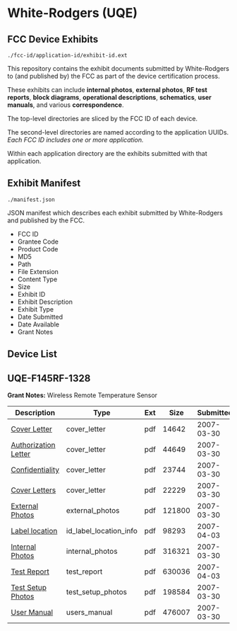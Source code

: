 # White-Rodgers (UQE)
## FCC Device Exhibits

```
./fcc-id/application-id/exhibit-id.ext
```

This repository contains the exhibit documents submitted by White-Rodgers to (and published by) the FCC as part of the device certification process.

These exhibits can include **internal photos**, **external photos**, **RF test reports**, **block diagrams**, **operational descriptions**, **schematics**, **user manuals**, and various **correspondence**.

The top-level directories are sliced by the FCC ID of each device.

The second-level directories are named according to the application UUIDs. *Each FCC ID includes one or more application.*

Within each application directory are the exhibits submitted with that application. 

## Exhibit Manifest

```
./manifest.json
```

JSON manifest which describes each exhibit submitted by White-Rodgers and published by the FCC.

- FCC ID
- Grantee Code
- Product Code
- MD5
- Path
- File Extension
- Content Type
- Size
- Exhibit ID
- Exhibit Description
- Exhibit Type
- Date Submitted
- Date Available
- Grant Notes

## Device List
## UQE-F145RF-1328
**Grant Notes:** Wireless Remote Temperature Sensor

| Description | Type | Ext | Size | Submitted | Available |
| ----------- | ---- | --- | ---- | --------- | --------- |
| [Cover Letter](UQE-F145RF-1328/b5e3c78ab5baaa36de8ef7970fb423fa/774994.pdf) | cover_letter | pdf | 14642 | 2007-03-30 | 2007-04-05 |
| [Authorization Letter](UQE-F145RF-1328/b5e3c78ab5baaa36de8ef7970fb423fa/774995.pdf) | cover_letter | pdf | 44649 | 2007-03-30 | 2007-04-05 |
| [Confidentiality](UQE-F145RF-1328/b5e3c78ab5baaa36de8ef7970fb423fa/774996.pdf) | cover_letter | pdf | 23744 | 2007-03-30 | 2007-04-05 |
| [Cover Letters](UQE-F145RF-1328/b5e3c78ab5baaa36de8ef7970fb423fa/774997.pdf) | cover_letter | pdf | 22229 | 2007-03-30 | 2007-04-05 |
| [External Photos](UQE-F145RF-1328/b5e3c78ab5baaa36de8ef7970fb423fa/774999.pdf) | external_photos | pdf | 121800 | 2007-03-30 | 2007-04-05 |
| [Label location](UQE-F145RF-1328/b5e3c78ab5baaa36de8ef7970fb423fa/776044.pdf) | id_label_location_info | pdf | 98293 | 2007-04-03 | 2007-04-05 |
| [Internal Photos](UQE-F145RF-1328/b5e3c78ab5baaa36de8ef7970fb423fa/775000.pdf) | internal_photos | pdf | 316321 | 2007-03-30 | 2007-04-05 |
| [Test Report](UQE-F145RF-1328/b5e3c78ab5baaa36de8ef7970fb423fa/776045.pdf) | test_report | pdf | 630036 | 2007-04-03 | 2007-04-05 |
| [Test Setup Photos](UQE-F145RF-1328/b5e3c78ab5baaa36de8ef7970fb423fa/775005.pdf) | test_setup_photos | pdf | 198584 | 2007-03-30 | 2007-04-05 |
| [User Manual](UQE-F145RF-1328/b5e3c78ab5baaa36de8ef7970fb423fa/775006.pdf) | users_manual | pdf | 476007 | 2007-03-30 | 2007-04-05 |

